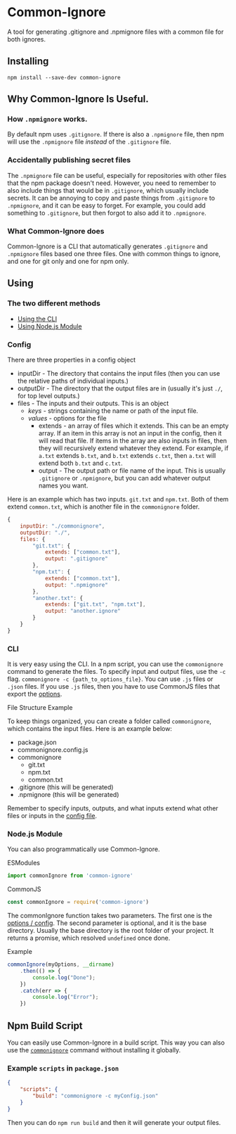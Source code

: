 # Common-Ignore
A tool for generating .gitignore and .npmignore files with a common file for both ignores.

## Installing
`npm install --save-dev common-ignore`

## Why Common-Ignore Is Useful.

### How `.npmignore` works.
By default npm uses `.gitignore`. If there is also a `.npmignore` file, then npm will use the `.npmignore` file *instead* of the `.gitignore` file.

### Accidentally publishing secret files
The `.npmignore` file can be useful, especially for repositories with other files that the npm package doesn't need. However, you need to remember to also include things that would be in `.gitignore`, which usually include secrets. It can be annoying to copy and paste things from `.gitignore` to `.npmignore`, and it can be easy to forget. For example, you could add something to `.gitignore`, but then forgot to also add it to `.npmignore`.

### What Common-Ignore does

Common-Ignore is a CLI that automatically generates `.gitignore` and `.npmignore` files based one three files. One with common things to ignore, and one for git only and one for npm only.

## Using

### The two different methods
- [Using the CLI](#CLI)
- [Using Node.js Module](#Node.js-Module)

### Config
There are three properties in a config object

- inputDir - The directory that contains the input files (then you can use the relative paths of individual inputs.)
- outputDir - The directory that the output files are in (usually it's just `./`, for top level outputs.)
- files - The inputs and their outputs. This is an object
    - *keys* - strings containing the name or path of the input file.
    - *values* - options for the file
        - extends - an array of files which it extends. This can be an empty array. If an item in this array is not an input in the config, then it will read that file. If items in the array are also inputs in files, then they will recursively extend whatever they extend. For example, if `a.txt` extends `b.txt`, and `b.txt` extends `c.txt`, then `a.txt` will extend both `b.txt` and `c.txt`.
        - output - The output path or file name of the input. This is usually `.gitignore` or `.npmignore`, but you can add whatever output names you want.

Here is an example which has two inputs. `git.txt` and `npm.txt`. Both of them extend `common.txt`, which is another file in the `commonignore` folder.
```javascript
{
    inputDir: "./commonignore",
    outputDir: "./",
    files: {
        "git.txt": {
            extends: ["common.txt"],
            output: ".gitignore"
        },
        "npm.txt": {
            extends: ["common.txt"],
            output: ".npmignore"
        },
        "another.txt": {
            extends: ["git.txt", "npm.txt"],
            output: "another.ignore"
        }
    }
}
```

### CLI
It is very easy using the CLI. In a npm script, you can use the `commonignore` command to generate the files. To specify input and output files, use the `-c` flag. `commonignore -c {path_to_options_file}`. You can use `.js` files or `.json` files. If you use `.js` files, then you have to use CommonJS files that export the [options](#Config).

File Structure Example

To keep things organized, you can create a folder called `commonignore`, which contains the input files. Here is an example below:

- package.json
- commonignore.config.js
- commonignore
    - git.txt
    - npm.txt
    - common.txt
- .gitignore (this will be generated)
- .npmignore (this will be generated)

Remember to specify inputs, outputs, and what inputs extend what other files or inputs in the [config file](#Config).

### Node.js Module
You can also programmatically use Common-Ignore.

ESModules
```javascript
import commonIgnore from 'common-ignore'
```
CommonJS
```javascript
const commonIgnore = require('common-ignore')
```
The commonIgnore function takes two parameters. The first one is the [options / config](#Config). The second parameter is optional, and it is the base directory. Usually the base directory is the root folder of your project. It returns a promise, which resolved `undefined` once done.

Example

```javascript
commonIgnore(myOptions, __dirname)
    .then(() => {
        console.log("Done");
    })
    .catch(err => {
        console.log("Error");
    })
```

## Npm Build Script
You can easily use Common-Ignore in a build script. This way you can also use the [`commonignore`](#Cli) command without installing it globally.

### Example `scripts` in `package.json`
```json
{
    "scripts": {
        "build": "commonignore -c myConfig.json"
    }
}
```

Then you can do `npm run build` and then it will generate your output files.